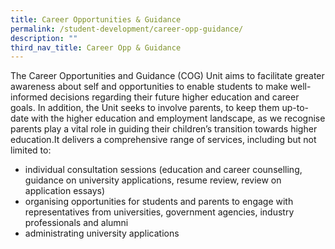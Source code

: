 ```yaml
---
title: Career Opportunities & Guidance
permalink: /student-development/career-opp-guidance/
description: ""
third_nav_title: Career Opp & Guidance
---
```

The Career Opportunities and Guidance (COG) Unit aims to facilitate greater awareness about self and opportunities to enable students to make well-informed decisions regarding their future higher education and career goals. In addition, the Unit seeks to involve parents, to keep them up-to-date with the higher education and employment landscape, as we recognise parents play a vital role in guiding their children’s transition towards higher education.It delivers a comprehensive range of services, including but not limited to:

*   individual consultation sessions (education and career counselling, guidance on university applications, resume review, review on application essays)
*   organising opportunities for students and parents to engage with representatives from universities, government agencies, industry professionals and alumni
*   administrating university applications